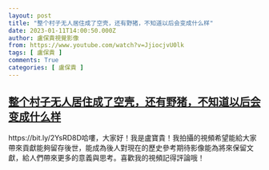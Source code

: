```yaml
---
layout: post
title: "整个村子无人居住成了空壳，还有野猪，不知道以后会变成什么样"
date: 2023-01-11T14:00:50.000Z
author: 盧保貴視覺影像
from: https://www.youtube.com/watch?v=JjiocjvU0lk
tags: [ 盧保貴 ]
comments: True
categories: [ 盧保貴 ]
---
```

<!--1673445650000-->
[整个村子无人居住成了空壳，还有野猪，不知道以后会变成什么样](https://www.youtube.com/watch?v=JjiocjvU0lk)
------

<div>
https://bit.ly/2YsRD8D哈嘍，大家好！我是盧寶貴！我拍攝的視頻希望能給大家帶來貢獻能夠留存後世，能成為後人對現在的歷史參考期待影像能為將來保留文獻，給人們帶來更多的意義與思考。喜歡我的視頻記得評論哦！
</div>
